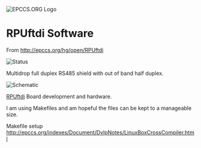 ![EPCCS.ORG Logo](http://epccs.org/indexes/Document/Logo/Documents/HeaderName.jpg "EPCCS.ORG Logo")
# RPUftdi Software

From <http://epccs.org/hg/open/RPUftdi>

![Status](http://epccs.org/indexes/Board/RPUftdi/status_icon.png "RPUftdi Status")

Multidrop full duplex RS485 shield with out of band half duplex.

![Schematic](http://epccs.org/indexes/Board/RPUftdi/Documents/14145,Schematic.png "RPUftdi Schematic")

[RPUftdi](http://epccs.org/indexes/Board/RPUftdi/) Board development and hardware.

I am using Makefiles and am hopeful the files can be kept to a manageable size.

Makefile setup <http://epccs.org/indexes/Document/DvlpNotes/LinuxBoxCrossCompiler.html>


    
